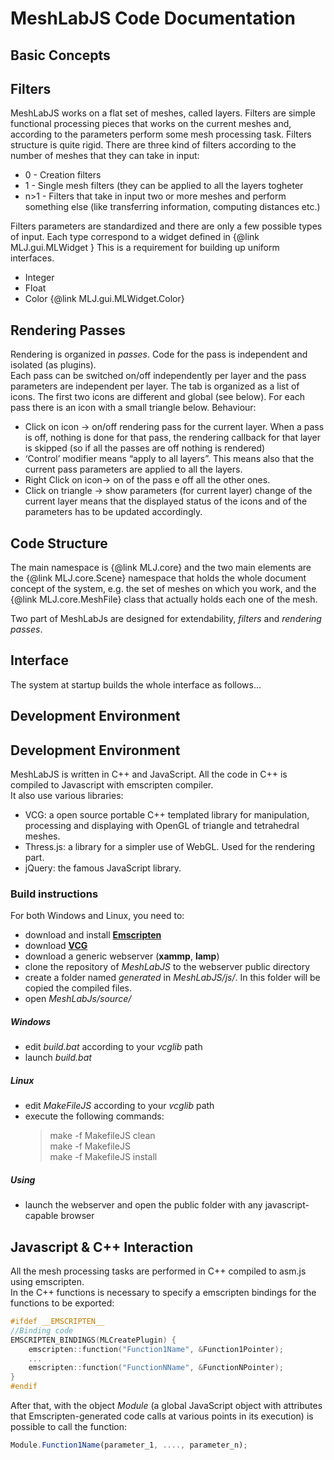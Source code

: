 MeshLabJS Code Documentation
=========
Basic Concepts
----------------


Filters
-------
MeshLabJS works on a flat set of meshes, called layers. 
Filters are simple functional processing pieces that works on the current meshes and, according to the parameters perform some mesh processing task. 
Filters structure is quite rigid. There are three kind of filters according to the number of meshes that they can take in input: 
- 0 - Creation filters
- 1 - Single mesh filters (they can be applied to all the layers togheter
- n>1 - Filters that take in input two or more meshes and perform something else (like transferring information, computing distances etc.)

Filters parameters are standardized and there are only a few possible types of input. Each type correspond to a widget defined in {@link MLJ.gui.MLWidget } This is a requirement for building up uniform interfaces. 
- Integer
- Float 
- Color {@link MLJ.gui.MLWidget.Color}


Rendering Passes
---------
Rendering is organized in *passes*. Code for the pass is independent and isolated (as plugins).  
Each pass can be switched on/off independently per layer and the pass parameters are independent per layer. 
The tab is organized as a list of icons. The first two icons are different and global (see below). 
For each pass there is an icon with a small triangle below. 
Behaviour:
-  Click on icon -> on/off rendering pass for the current layer. When a pass is off, nothing is done for that pass, the rendering callback for that layer is skipped (so if all the passes are off nothing is rendered) 
- ‘Control’ modifier means “apply to all layers”. This means also that the current pass parameters are applied to all the layers. 
- Right Click on icon-> on of the pass e off all the other ones. 
- Click on triangle -> show parameters (for current layer)
change of the current layer means that the displayed status of the icons and of the parameters has to be updated accordingly.


Code Structure
-------------
The main namespace is {@link MLJ.core} and the two main elements are the {@link MLJ.core.Scene}
 namespace that holds the whole document concept of the system, e.g. the set of meshes on which
 you work, and the {@link MLJ.core.MeshFile} class that actually holds each one of the mesh.

Two part of MeshLabJs are designed for extendability, *filters* and *rendering passes*.

Interface
--------- 
The system at startup builds the whole interface as follows...

Development Environment
------------------


Development Environment
-------------
MeshLabJS is written in C++ and JavaScript. All the code in C++ is compiled to Javascript with emscripten compiler.     
It also use various libraries:
-   VCG: a open source portable C++ templated library for manipulation, processing and displaying with OpenGL of triangle and tetrahedral meshes.
-   Thress.js: a library for a simpler use of WebGL. Used for the rendering part.
-   jQuery: the famous JavaScript library.

### Build instructions

For both Windows and Linux, you need to:
-   download and install [**Emscripten**](https://kripken.github.io/emscripten-site/)
-   download [**VCG**](http://vcg.isti.cnr.it/vcglib/)
-   download a generic webserver (**xammp**, **lamp**)
-   clone the repository of *MeshLabJS* to the webserver public directory
-   create a folder named *generated* in *MeshLabJS/js/*. In this folder will be copied the compiled files.
-   open *MeshLabJs/source/*

##### Windows
-   edit *build.bat*  according to your *vcglib* path
-   launch *build.bat* 

##### Linux
- edit *MakeFileJS* according to your *vcglib* path
-   execute the following commands:
    >make -f MakefileJS clean   
    >make -f MakefileJS  
    >make -f MakefileJS install

##### Using
-   launch the webserver and open the public folder with any javascript-capable browser

Javascript & C++ Interaction
----------------------------
All the mesh processing tasks are performed in C++ compiled to asm.js using emscripten.     
In the C++ functions is necessary to specify a emscripten bindings for the functions to be exported:
```cpp
#ifdef __EMSCRIPTEN__
//Binding code
EMSCRIPTEN_BINDINGS(MLCreatePlugin) {
    emscripten::function("Function1Name", &Function1Pointer);
    ...
    emscripten::function("FunctionNName", &FunctionNPointer);
}
#endif
```
After that, with the object *Module* (a global JavaScript object with attributes that Emscripten-generated code calls at various points in its execution) is possible to call the function:
```javascript
Module.Function1Name(parameter_1, ...., parameter_n);

